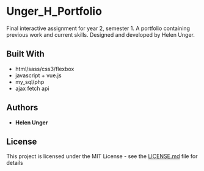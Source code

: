 # Unger_H_Portfolio

Final interactive assignment for year 2, semester 1. A portfolio containing previous work and current skills. Designed and developed by Helen Unger.

## Built With

* html/sass/css3/flexbox
* javascript + vue.js
* my_sql/php
* ajax fetch api

## Authors

* **Helen Unger** 

## License

This project is licensed under the MIT License - see the [LICENSE.md](LICENSE.md) file for details
